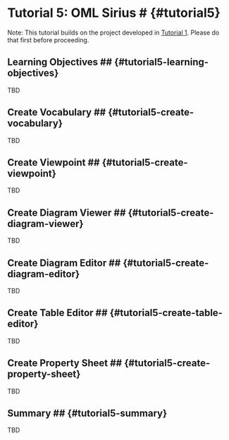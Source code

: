 # Tutorial 5: OML Sirius # {#tutorial5}

Note: This tutorial builds on the project developed in [Tutorial 1](#tutorial1). Please do that first before proceeding.

## Learning Objectives ## {#tutorial5-learning-objectives}

TBD

## Create Vocabulary ## {#tutorial5-create-vocabulary}

TBD

## Create Viewpoint ## {#tutorial5-create-viewpoint}

TBD

## Create Diagram Viewer ## {#tutorial5-create-diagram-viewer}

TBD

## Create Diagram Editor ## {#tutorial5-create-diagram-editor}

TBD

## Create Table Editor ## {#tutorial5-create-table-editor}

TBD

## Create Property Sheet ## {#tutorial5-create-property-sheet}

TBD

## Summary ## {#tutorial5-summary}

TBD